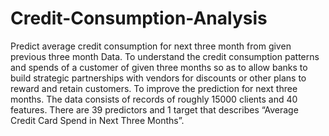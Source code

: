# Credit-Consumption-Analysis
Predict average credit consumption for next three month from given previous three month Data.
To understand the credit consumption patterns and spends of a customer of given three months so as to allow banks to build strategic partnerships with vendors for discounts or other plans to reward and retain customers.
To improve the prediction for next three months.
The data consists of records of roughly 15000 clients and 40 features. There are  39 predictors and 1 target that describes “Average Credit Card  Spend in Next Three Months”.
